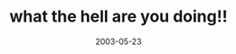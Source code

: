 ---
layout: base.njk
title : 'what the hell are you doing!!' 
view_title : 'what the hell are you doing!!' 
year : '2003' 
date : '2003-05-23' 
img_file : '/drawing/whatthehellareyoudoing.png' 
html_file : 'whatthehellareyoudoing' 
next_html : 'itwasastrangeplacetobe2.html' 
year_order : '95' 
permalink : "title/{{html_file}}.html"
---